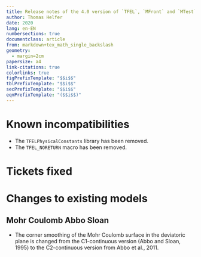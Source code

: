 ```yaml
---
title: Release notes of the 4.0 version of `TFEL`, `MFront` and `MTest`
author: Thomas Helfer
date: 2020
lang: en-EN
numbersections: true
documentclass: article
from: markdown+tex_math_single_backslash
geometry:
  - margin=2cm
papersize: a4
link-citations: true
colorlinks: true
figPrefixTemplate: "$$i$$"
tblPrefixTemplate: "$$i$$"
secPrefixTemplate: "$$i$$"
eqnPrefixTemplate: "($$i$$)"
---
```


# Known incompatibilities

- The `TFELPhysicalConstants` library has been removed.
- The `TFEL_NORETURN` macro has been removed.

# Tickets fixed

# Changes to existing models

## Mohr Coulomb Abbo Sloan

- The corner smoothing of the Mohr Coulomb surface in the deviatoric
  plane is changed from the C1-continuous version (Abbo and Sloan, 1995)
  to the C2-continuous version from Abbo et al., 2011.
